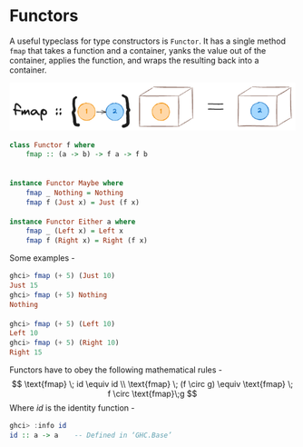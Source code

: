 # Functors

A useful typeclass for type constructors is `Functor`. It has a single method `fmap` that takes a function and a container, yanks the value out of the container, applies the function, and wraps the resulting back into a container.

![fmap](./fmap.png)

```haskell
class Functor f where
	fmap :: (a -> b) -> f a -> f b
	
	
instance Functor Maybe where
	fmap _ Nothing = Nothing
	fmap f (Just x) = Just (f x)
	
instance Functor Either a where
	fmap _ (Left x) = Left x
	fmap f (Right x) = Right (f x)
```

Some examples - 

```haskell
ghci> fmap (+ 5) (Just 10)
Just 15
ghci> fmap (+ 5) Nothing
Nothing

ghci> fmap (+ 5) (Left 10)
Left 10
ghci> fmap (+ 5) (Right 10)
Right 15
```

Functors have to obey the following mathematical rules - 
$$
\text{fmap} \; id \equiv id \\
\text{fmap} \; (f \circ g) \equiv \text{fmap} \; f \circ \text{fmap}\;g
$$
Where $id$ is the identity function -

```haskell
ghci> :info id
id :: a -> a 	-- Defined in ‘GHC.Base’
```



